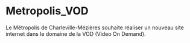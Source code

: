 # Metropolis_VOD
Le Métropolis de Charleville-Mézières souhaite réaliser un nouveau site internet dans le domaine de la VOD (Video On Demand).
